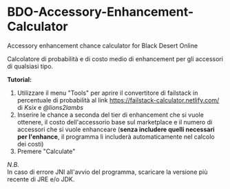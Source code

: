 # BDO-Accessory-Enhancement-Calculator
Accessory enhancement chance calculator for Black Desert Online

Calcolatore di probabilità e di costo medio di enhancement per gli accessori di qualsiasi tipo.

**Tutorial:**

1. Utilizzare il menu "Tools" per aprire il convertitore di failstack in percentuale di probabilità al link 
   https://failstack-calculator.netlify.com/ di *Ksix* e *@lions2lambs*
2. Inserire le chance a seconda del tier di enhancement che si vuole ottenere, il costo dell'accessorio base sul marketplace e il numero di accessori che si vuole enhanceare (**senza includere quelli necessari per l'enhance**, il programma li includerà automaticamente nel calcolo dei costi)
3. Premere "Calculate"

*N.B.*  
In caso di errore JNI all'avvio del programma, scaricare la versione più recente di JRE e/o JDK.
